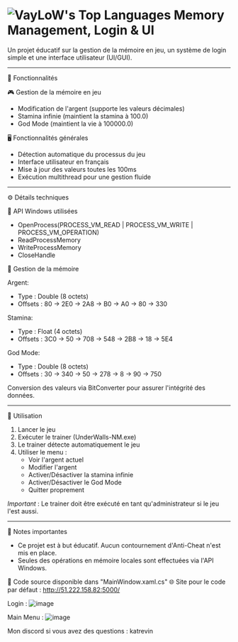 ![VayLoW's Top Languages](https://github-readme-stats.vercel.app/api/top-langs/?username=VayLoW&theme=gruvbox&show_icons=true&hide_border=true&layout=compact)
Memory Management, Login & UI
================================

Un projet éducatif sur la gestion de la mémoire en jeu, un système de login simple et une interface utilisateur (UI/GUI).

----------------------------------------

📌 Fonctionnalités

🎮 Gestion de la mémoire en jeu
- Modification de l'argent (supporte les valeurs décimales)
- Stamina infinie (maintient la stamina à 100.0)
- God Mode (maintient la vie à 100000.0)

🖥️ Fonctionnalités générales
- Détection automatique du processus du jeu
- Interface utilisateur en français
- Mise à jour des valeurs toutes les 100ms
- Exécution multithread pour une gestion fluide

----------------------------------------

⚙️ Détails techniques

🔧 API Windows utilisées
- OpenProcess(PROCESS_VM_READ | PROCESS_VM_WRITE | PROCESS_VM_OPERATION)
- ReadProcessMemory
- WriteProcessMemory
- CloseHandle

📂 Gestion de la mémoire

Argent:
- Type : Double (8 octets)
- Offsets : 80 -> 2E0 -> 2A8 -> B0 -> A0 -> 80 -> 330

Stamina:
- Type : Float (4 octets)
- Offsets : 3C0 -> 50 -> 708 -> 548 -> 2B8 -> 18 -> 5E4

God Mode:
- Type : Double (8 octets)
- Offsets : 30 -> 340 -> 50 -> 278 -> 8 -> 90 -> 750

Conversion des valeurs via BitConverter pour assurer l'intégrité des données.

----------------------------------------

🔧 Utilisation

1. Lancer le jeu
2. Exécuter le trainer (UnderWalls-NM.exe)
3. Le trainer détecte automatiquement le jeu
4. Utiliser le menu :
   - Voir l'argent actuel
   - Modifier l'argent
   - Activer/Désactiver la stamina infinie
   - Activer/Désactiver le God Mode
   - Quitter proprement

*Important* : Le trainer doit être exécuté en tant qu'administrateur si le jeu l'est aussi.

----------------------------------------

📝 Notes importantes

- Ce projet est à but éducatif. Aucun contournement d'Anti-Cheat n'est mis en place.
- Seules des opérations en mémoire locales sont effectuées via l'API Windows.

📂 Code source disponible dans "MainWindow.xaml.cs"
🌐 Site pour le code par défaut : http://51.222.158.82:5000/


Login :
![image](https://github.com/user-attachments/assets/4b198e15-b187-4c29-bc07-9438d3f01372)


Main Menu : 
![image](https://github.com/user-attachments/assets/b10ab058-fc92-415e-8b39-394cf3c98783)




Mon discord si vous avez des questions : katrevin

